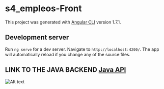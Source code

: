 # s4_empleos-Front

This project was generated with [Angular CLI](https://github.com/angular/angular-cli) version 1.7.1.

## Development server

Run `ng serve` for a dev server. Navigate to `http://localhost:4200/`. The app will automatically reload if you change any of the source files.

## LINK TO  THE JAVA BACKEND [Java API](https://github.com/jehernandezr/Empleos_Back)




![Alt text](https://raw.githubusercontent.com/jehernandezr/Empleos_Back/master/Presentaci%C3%B3n3.gif?raw=true "Title")

